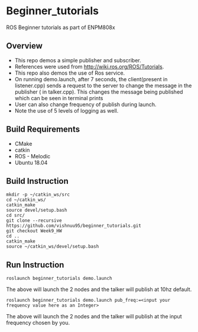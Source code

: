 # Beginner_tutorials
ROS Beginner tutorials as part of ENPM808x

## Overview
* This repo demos a simple publisher and subscriber. 
* References were used from http://wiki.ros.org/ROS/Tutorials. 
* This repo also demos the use of Ros service.
* On running demo.launch, after 7 seconds, the client(present in listener.cpp) 
   sends a request to the server to change the message in the publisher ( in talker.cpp).
   This changes the message being published which can be seen in terminal prints
* User can also change frequency of publish during launch.
* Note the use of 5 levels of logging as well. 

## Build Requirements
* CMake
* catkin
* ROS - Melodic
* Ubuntu 18.04

## Build Instruction
```
mkdir -p ~/catkin_ws/src
cd ~/catkin_ws/
catkin_make
source devel/setup.bash
cd src/
git clone --recursive https://github.com/vishnuu95/beginner_tutorials.git
git checkout Week9_HW
cd ..
catkin_make
source ~/catkin_ws/devel/setup.bash
```

## Run Instruction

```
roslaunch beginner_tutorials demo.launch
```
The above will launch the 2 nodes and the talker will publish at 10hz default. 
```
roslaunch beginner_tutorials demo.launch pub_freq:=<input your frequency value here as an Integer>
```
The above will launch the 2 nodes and the talker will publish at the input frequency chosen by you.


